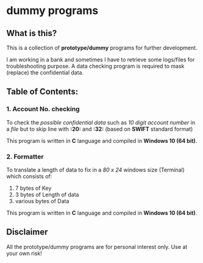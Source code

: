 # dummy programs

## What is this?
This is a collection of **prototype/dummy** programs for further development.

I am working in a bank and sometimes I have to retrieve some logs/files for troubleshooting purpose.
A data checking program is required to mask (replace) the confidential data.

## Table of Contents:
### 1. Account No. checking
To check the _possible confidential data_ such as _10 digit account number_ in a *file* 
but to skip line with **:20:** and **:32:**
(based on **SWIFT** standard format)

This program is written in **C** language and compiled in **Windows 10 (64 bit)**.

### 2. Formatter
To translate a length of data to fix in a *80 x 24* windows size (Terminal) which consists of:
1. 7 bytes of Key
2. 3 bytes of Length of data
3. various bytes of Data

This program is written in **C** language and compiled in **Windows 10 (64 bit)**.

## Disclaimer
All the prototype/dummy programs are for personal interest only.
Use at your own risk!
